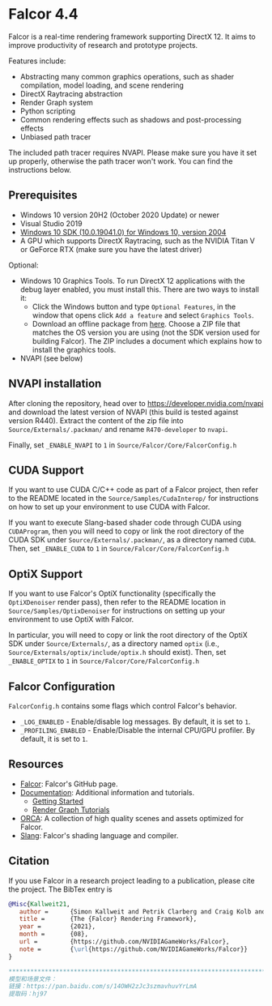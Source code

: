 # Falcor 4.4

Falcor is a real-time rendering framework supporting DirectX 12. It aims to improve productivity of research and prototype projects.

Features include:
* Abstracting many common graphics operations, such as shader compilation, model loading, and scene rendering
* DirectX Raytracing abstraction
* Render Graph system
* Python scripting
* Common rendering effects such as shadows and post-processing effects
* Unbiased path tracer

The included path tracer requires NVAPI. Please make sure you have it set up properly, otherwise the path tracer won't work. You can find the instructions below.

## Prerequisites
- Windows 10 version 20H2 (October 2020 Update) or newer
- Visual Studio 2019
- [Windows 10 SDK (10.0.19041.0) for Windows 10, version 2004](https://developer.microsoft.com/en-us/windows/downloads/windows-10-sdk/)
- A GPU which supports DirectX Raytracing, such as the NVIDIA Titan V or GeForce RTX (make sure you have the latest driver)

Optional:
- Windows 10 Graphics Tools. To run DirectX 12 applications with the debug layer enabled, you must install this. There are two ways to install it:
    - Click the Windows button and type `Optional Features`, in the window that opens click `Add a feature` and select `Graphics Tools`.
    - Download an offline package from [here](https://docs.microsoft.com/en-us/windows-hardware/test/hlk/windows-hardware-lab-kit#supplemental-content-for-graphics-media-and-mean-time-between-failures-mtbf-tests). Choose a ZIP file that matches the OS version you are using (not the SDK version used for building Falcor). The ZIP includes a document which explains how to install the graphics tools.
- NVAPI (see below)

## NVAPI installation
After cloning the repository, head over to https://developer.nvidia.com/nvapi and download the latest version of NVAPI (this build is tested against version R440).
Extract the content of the zip file into `Source/Externals/.packman/` and rename `R470-developer` to `nvapi`.

Finally, set `_ENABLE_NVAPI` to `1` in `Source/Falcor/Core/FalcorConfig.h`

## CUDA Support
If you want to use CUDA C/C++ code as part of a Falcor project, then refer to the README located in the `Source/Samples/CudaInterop/` for instructions on how to set up your environment to use CUDA with Falcor.

If you want to execute Slang-based shader code through CUDA using `CUDAProgram`, then you will need to copy or link the root directory of the CUDA SDK under `Source/Externals/.packman/`, as a directory named `CUDA`.
Then, set `_ENABLE_CUDA` to `1` in `Source/Falcor/Core/FalcorConfig.h`

## OptiX Support
If you want to use Falcor's OptiX functionality (specifically the `OptiXDenoiser` render pass), then refer to the README location in `Source/Samples/OptixDenoiser` for instructions on setting up your environment to use OptiX with Falcor.

In particular, you will need to copy or link the root directory of the OptiX SDK under `Source/Externals/`, as a directory named `optix` (i.e., `Source/Externals/optix/include/optix.h` should exist).
Then, set `_ENABLE_OPTIX` to `1` in `Source/Falcor/Core/FalcorConfig.h`

## Falcor Configuration
`FalcorConfig.h` contains some flags which control Falcor's behavior.
- `_LOG_ENABLED` - Enable/disable log messages. By default, it is set to `1`.
- `_PROFILING_ENABLED` - Enable/Disable the internal CPU/GPU profiler. By default, it is set to `1`.

## Resources
- [Falcor](https://github.com/NVIDIAGameWorks/Falcor): Falcor's GitHub page.
- [Documentation](./Docs/index.md): Additional information and tutorials.
    - [Getting Started](./Docs/Getting-Started.md)
    - [Render Graph Tutorials](./Docs/Tutorials/index.md)
- [ORCA](https://developer.nvidia.com/orca): A collection of high quality scenes and assets optimized for Falcor.
- [Slang](https://github.com/shader-slang/slang): Falcor's shading language and compiler.

## Citation
If you use Falcor in a research project leading to a publication, please cite the project.
The BibTex entry is

```bibtex
@Misc{Kallweit21,
   author =      {Simon Kallweit and Petrik Clarberg and Craig Kolb and Kai-Hwa Yao and Theresa Foley and Lifan Wu and Lucy Chen and Tomas Akenine-Moller and Chris Wyman and Cyril Crassin and Nir Benty},
   title =       {The {Falcor} Rendering Framework},
   year =        {2021},
   month =       {08},
   url =         {https://github.com/NVIDIAGameWorks/Falcor},
   note =        {\url{https://github.com/NVIDIAGameWorks/Falcor}}
}

*********************************************************************************
模型和场景文件：
链接：https://pan.baidu.com/s/14OWH2zJc3szmavhuvYrLmA 
提取码：hj97

